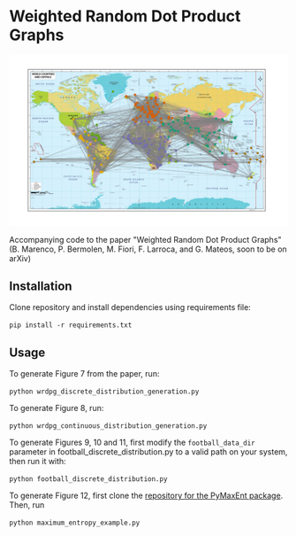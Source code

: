 # Weighted Random Dot Product Graphs

![Embeddings for the footbal matches dataset](figures/football_communities.png)

Accompanying code to the paper "Weighted Random Dot Product Graphs" (B. Marenco, P. Bermolen, M. Fiori, F. Larroca, and G. Mateos, soon to be on arXiv)

## Installation

Clone repository and install dependencies using requirements file:

`pip install -r requirements.txt`

## Usage

To generate Figure 7 from the paper, run:

`python wrdpg_discrete_distribution_generation.py`

To generate Figure 8, run:

`python wrdpg_continuous_distribution_generation.py`

To generate Figures 9, 10 and 11, first modify the `football_data_dir` parameter in football_discrete_distribution.py to a valid path on your system, then run it with:

`python football_discrete_distribution.py`

To generate Figure 12, first clone the [repository for the PyMaxEnt package](https://github.com/saadgroup/PyMaxEnt). Then, run

`python maximum_entropy_example.py`
